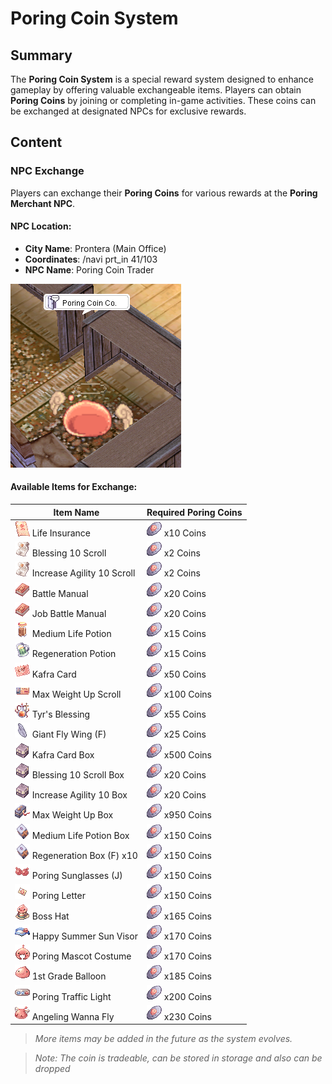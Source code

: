 # Poring Coin System

## Summary
The **Poring Coin System** is a special reward system designed to enhance gameplay by offering valuable exchangeable items. Players can obtain **Poring Coins** by joining or completing in-game activities. These coins can be exchanged at designated NPCs for exclusive rewards.

## Content

### NPC Exchange
Players can exchange their **Poring Coins** for various rewards at the **Poring Merchant NPC**.

#### **NPC Location**:
- **City Name**: Prontera (Main Office)
- **Coordinates**: /navi prt_in 41/103
- **NPC Name**: Poring Coin Trader

![Poring Coin Trader](assets/npc/poring_coin_trader.png)

#### **Available Items for Exchange**:
| Item Name              | Required Poring Coins |
|------------------------|----------------------|
| ![12265](assets/item/12265.png) Life Insurance<br> | ![ 3 Coins ](assets/item/7539.png) x10 Coins |
| ![12215](assets/item/12215.png) Blessing 10 Scroll<br> | ![ 5 Coins ](assets/item/7539.png) x2 Coins |
| ![12216](assets/item/12216.png) Increase Agility 10 Scroll<br> | ![ 5 Coins ](assets/item/7539.png) x2 Coins |
| ![12208](assets/item/12208.png) Battle Manual<br> | ![ 5 Coins ](assets/item/7539.png) x20 Coins |
| ![14592](assets/item/14592.png) Job Battle Manual<br> | ![ 5 Coins ](assets/item/7539.png) x20 Coins |
| ![14535](assets/item/14535.png) Medium Life Potion<br> | ![ 10 Coins ](assets/item/7539.png) x15 Coins |
| ![14537](assets/item/14537.png) Regeneration Potion<br> | ![ 10 Coins ](assets/item/7539.png) x15 Coins |
| ![12211](assets/item/12211.png) Kafra Card<br> | ![ 15 Coins ](assets/item/7539.png) x50 Coins |
| ![7776](assets/item/7776.png) Max Weight Up Scroll<br> | ![ 70 Coins ](assets/item/7539.png) x100 Coins |
| ![14601](assets/item/14601.png) Tyr's Blessing<br> | ![ 55 Coins ](assets/item/7539.png) x55 Coins |
| ![12438](assets/item/12438.png) Giant Fly Wing (F)<br> | ![ 55 Coins ](assets/item/7539.png) x25 Coins |
| ![12909](assets/item/12909.png) Kafra Card Box<br> | ![ 65 Coins ](assets/item/7539.png) x500 Coins |
| ![12913](assets/item/12913.png) Blessing 10 Scroll Box<br> | ![ 50 Coins ](assets/item/7539.png) x20 Coins |
| ![13698](assets/item/13698.png) Increase Agility 10 Box<br> | ![ 50 Coins ](assets/item/7539.png) x20 Coins |
| ![13710](assets/item/13710.png) Max Weight Up Box<br> | ![ 700 Coins ](assets/item/7539.png) x950 Coins |
| ![13714](assets/item/13714.png) Medium Life Potion Box<br> | ![ 100 Coins ](assets/item/7539.png) x150 Coins |
| ![14113](assets/item/14113.png) Regeneration Box (F) x10<br> | ![ 100 Coins ](assets/item/7539.png) x150 Coins |
| ![20295](assets/item/20295.png) Poring Sunglasses (J)<br> | ![ 150 Coins ](assets/item/7539.png) x150 Coins |
| ![19672](assets/item/19672.png) Poring Letter<br> | ![ 150 Coins ](assets/item/7539.png) x150 Coins |
| ![19631](assets/item/19631.png) Boss Hat<br> | ![ 165 Coins ](assets/item/7539.png) x165 Coins |
| ![31051](assets/item/31051.png) Happy Summer Sun Visor<br> | ![ 170 Coins ](assets/item/7539.png) x170 Coins |
| ![20133](assets/item/20133.png) Poring Mascot Costume<br> | ![ 170 Coins ](assets/item/7539.png) x170 Coins |
| ![20416](assets/item/20416.png) 1st Grade Balloon<br> | ![ 185 Coins ](assets/item/7539.png) x185 Coins |
| ![31404](assets/item/31404.png) Poring Traffic Light<br> | ![ 200 Coins ](assets/item/7539.png) x200 Coins |
| ![31090](assets/item/31090.png) Angeling Wanna Fly<br> | ![ 230 Coins ](assets/item/7539.png) x230 Coins |


> *More items may be added in the future as the system evolves.*

> *Note: The coin is tradeable, can be stored in storage and also can be dropped*

